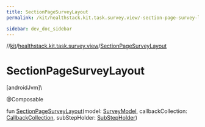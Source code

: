 ```yaml
---
title: SectionPageSurveyLayout
permalink: /kit/healthstack.kit.task.survey.view/-section-page-survey-layout.html

sidebar: dev_doc_sidebar
---
```

//[kit](../../kit.html)/[healthstack.kit.task.survey.view](index.html)/[SectionPageSurveyLayout](-section-page-survey-layout.html)



# SectionPageSurveyLayout



[androidJvm]\




@Composable



fun [SectionPageSurveyLayout](-section-page-survey-layout.html)(model: [SurveyModel](../healthstack.kit.task.survey.model/-survey-model/index.html), callbackCollection: [CallbackCollection](../healthstack.kit.task.base/-callback-collection/index.html), subStepHolder: [SubStepHolder](../healthstack.kit.task.survey.question/-sub-step-holder/index.html))




